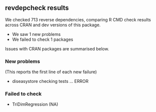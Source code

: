 ## revdepcheck results

We checked 713 reverse dependencies, comparing R CMD check results across CRAN and dev versions of this package.

 * We saw 1 new problems
 * We failed to check 1 packages

Issues with CRAN packages are summarised below.

### New problems
(This reports the first line of each new failure)

* diseasystore
  checking tests ... ERROR

### Failed to check

* TriDimRegression (NA)
